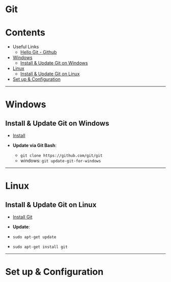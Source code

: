 # Git

Contents
=======================

* Useful Links
    * [Hello Git - Github](https://docs.github.com/en/get-started/quickstart/set-up-git)
* [Windows](#windows)
    * [Install & Update Git on Windows](#install--update-git-on-windows)
* [Linux](#linux)
    * [Install & Update Git on Linux](#install--update-git-on-linux)
* [Set up & Configuration](#set-up--configuration)

------

# Windows
## Install & Update Git on Windows
* [Install](https://www.atlassian.com/git/tutorials/install-git#windows)

* **Update via Git Bash**: 
    * `git clone https://github.com/git/git`
    * windows: `git update-git-for-windows`

------

# Linux
## Install & Update Git on Linux

* [Install Git](https://www.atlassian.com/git/tutorials/install-git#linux)

* **Update**:

* `sudo apt-get update`
* `sudo apt-get install git`

------

# Set up & Configuration



